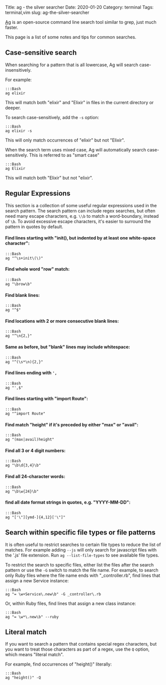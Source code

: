 Title: ag - the silver searcher
Date: 2020-01-20
Category: terminal
Tags: terminal,vim
slug: ag-the-silver-searcher

[Ag](https://geoff.greer.fm/ag/) is an open-source command line search tool similar to grep, just much faster.

This page is a list of some notes and tips for common searches.

## Case-sensitive search

When searching for a pattern that is all lowercase, Ag will search case-insensitively.

For example:

    :::Bash
    ag elixir

This will match both "elixir" and "Elixir" in files in the current directory or deeper.

To search case-sensitively, add the `-s` option:

    :::Bash
    ag elixir -s

This will only match occurrences of "elixir" but not "Elixir".

When the search term uses mixed case, Ag will automatically search case-sensitively.
This is referred to as "smart case"

    :::Bash
    ag Elixir

This will match both "Elixir" but not "elixir".

## Regular Expressions

This section is a collection of some useful regular expressions used in the search pattern.
The search pattern can include regex searches, but often need many escape characters,
e.g. `\\b` to match a word-boundary, instead of `\b`.
To avoid excessive escape characters, it's easier to surround the pattern in quotes by default.

#### Find lines starting with "init(), but indented by at least one white-space character":

    :::Bash
    ag "^\s+init\(\)"

#### Find whole word "row" match:

    :::Bash
    ag "\brow\b"

#### Find blank lines:

    :::Bash
    ag "^$"

#### Find locations with 2 or more consecutive blank lines:
    :::Bash
    ag "^\n{2,}"

#### Same as before, but "blank" lines may include whitespace:
    :::Bash
    ag "^(\s*\n){2,}"

#### Find lines ending with `',`
    :::Bash
    ag "',$"

#### Find lines starting with "import Route":
    :::Bash
    ag "^import Route"

#### Find match "height" if it's preceded by either "max" or "avail":
    :::Bash
    ag "(max|avail)height"

#### Find all 3 or 4 digit numbers:
    :::Bash
    ag "\b\d{3,4}\b"

#### Find all 24-character words:
    :::Bash
    ag "\b\w{24}\b"

#### find all date format strings in quotes, e.g. "YYYY-MM-DD":
    :::Bash
    ag "['\"][ymd-]{4,12}['\"]"

## Search within specific file types or file patterns

It is often useful to restrict searches to certain file types to reduce the list of matches. 
For example adding `--js` will only search for javascript files with the '.js' file extension.
Run `ag --list-file-types` to see available file types.

To restrict the search to specific files, either list the files after the search pattern
or use the `-G` switch to match the file name. For example, to search only Ruby files
where the file name ends with "_controller.rb", find lines that assign a new
Service instance:

    :::Bash
    ag "= \w+Service\.new\b" -G _controller\.rb

Or, within Ruby files, find lines that assign a new class instance:

    :::Bash
    ag "= \w*\.new\b" --ruby

## Literal match

If you want to search a pattern that contains special regex characters, but you
want to treat those characters as part of a regex, use the `Q` option, which means
"literal match".

For example, find occurrences of "height()" literally:

    :::Bash
    ag "height()" -Q

